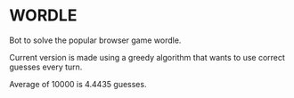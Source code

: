 # WORDLE

Bot to solve the popular browser game wordle.

Current version is made using a greedy algorithm that wants to use correct guesses every turn.

Average of 10000 is 4.4435 guesses.